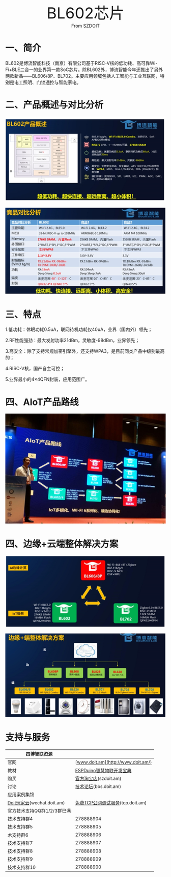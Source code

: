 <center><font size=10> BL602芯片 </center></font>
<center> From SZDOIT</center>

# 一、简介

BL602是博流智能科技（南京）有限公司基于RISC-V核的低功耗、高可靠Wi-Fi+BLE二合一的业界第一款SoC芯片。除BL602外，博流智能今年还推出了另外两款新品——BL606/8P、BL702。主要应用领域包括人工智能与工业互联网，特别是电工照明、门锁遥控与智能家电。

# 二、产品概述与对比分析

![img](https://github.com/SmartArduino/zhdocs/raw/master/zhBouffaloLab/BL602/wps1.jpg) 

![img](https://github.com/SmartArduino/zhdocs/raw/master/zhBouffaloLab/BL602/wps2.jpg) 

# 三、特点

1.低功耗：休眠功耗0.5uA，联网待机功耗仅40uA，业界（国内外）领先；

2.RF性能强劲：最大发射功率21dBm，灵敏度-98dBm，业界领先；

3.高安全：除了支持常规加密引擎外，还支持WPA3，是目前同类产品中级别最高的；

4.RISC-V核，国产自主可控；

5.业界最小的4×4QFN封装，应用范围广。

# 四、AIoT产品路线

![img](https://github.com/SmartArduino/zhdocs/raw/master/zhBouffaloLab/BL602/wps3.jpg) 

# 四、边缘+云端整体解决方案

![img](https://github.com/SmartArduino/zhdocs/raw/master/zhBouffaloLab/BL602/wps4.jpg) 

![img](https://github.com/SmartArduino/zhdocs/raw/master/zhBouffaloLab/BL602/wps5.jpg) 



# 支持与服务

| 四博智联资源                                        |                                                              |
| --------------------------------------------------- | ------------------------------------------------------------ |
| 官网                                                | [www.doit.am](http://www.doit.am/)                           |
| 教材                                                | [ESPDuino智慧物联开发宝典](https://item.taobao.com/item.htm?spm=a1z10.3-c.w4002-7420449993.9.Bgp1Ll&id=520583000610) |
| 购买                                                | [官方淘宝店](https://szdoit.taobao.com/)(szdoit.am)          |
| 讨论                                                | [技术论坛](http://bbs.doit.am/forum.php)(bbs.doit.am)        |
| 应用案例集锦                                        |                                                              |
| [Doit玩家云](http://wechat.doit.am)(wechat.doit.am) | [免费TCP公网调试服务](http://tcp.doit.am)(tcp.doit.am)       |
| 官方技术支持QQ群1/2/3群已满                         |                                                              |
| 技术支持群4                                         | 278888904                                                    |
| 技术支持群5                                         | 278888905                                                    |
| 术支持群6                                           | 278888906                                                    |
| 技术支持群7                                         | 278888907                                                    |
| 技术支持群8                                         | 278888908                                                    |
| 技术支持群9                                         | 278888909                                                    |
| 技术支持群10                                        | 278888900                                                    |